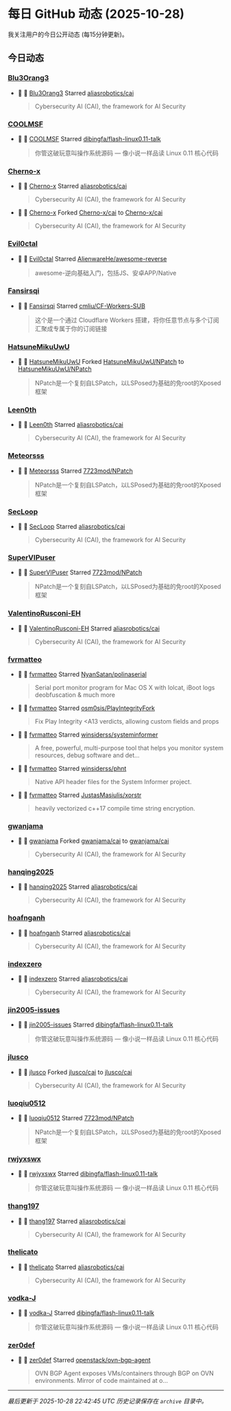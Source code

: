 # 每日 GitHub 动态 (2025-10-28)

我关注用户的今日公开动态 (每15分钟更新)。

## 今日动态

### [Blu3Orang3](https://github.com/Blu3Orang3)
- 🌟 👤 [Blu3Orang3](https://github.com/Blu3Orang3) Starred [aliasrobotics/cai](https://github.com/aliasrobotics/cai)
  > Cybersecurity AI (CAI), the framework for AI Security

### [COOLMSF](https://github.com/COOLMSF)
- 🌟 👤 [COOLMSF](https://github.com/COOLMSF) Starred [dibingfa/flash-linux0.11-talk](https://github.com/dibingfa/flash-linux0.11-talk)
  > 你管这破玩意叫操作系统源码 — 像小说一样品读 Linux 0.11 核心代码

### [Cherno-x](https://github.com/Cherno-x)
- 🌟 👤 [Cherno-x](https://github.com/Cherno-x) Starred [aliasrobotics/cai](https://github.com/aliasrobotics/cai)
  > Cybersecurity AI (CAI), the framework for AI Security
- 🍴 👤 [Cherno-x](https://github.com/Cherno-x) Forked [Cherno-x/cai](https://github.com/Cherno-x/cai) to [Cherno-x/cai](https://github.com/Cherno-x/cai)
  > Cybersecurity AI (CAI), the framework for AI Security

### [Evil0ctal](https://github.com/Evil0ctal)
- 🌟 👤 [Evil0ctal](https://github.com/Evil0ctal) Starred [AlienwareHe/awesome-reverse](https://github.com/AlienwareHe/awesome-reverse)
  > awesome-逆向基础入门，包括JS、安卓APP/Native

### [Fansirsqi](https://github.com/Fansirsqi)
- 🌟 👤 [Fansirsqi](https://github.com/Fansirsqi) Starred [cmliu/CF-Workers-SUB](https://github.com/cmliu/CF-Workers-SUB)
  > 这个是一个通过 Cloudflare Workers 搭建，将你任意节点与多个订阅汇聚成专属于你的订阅链接

### [HatsuneMikuUwU](https://github.com/HatsuneMikuUwU)
- 🍴 👤 [HatsuneMikuUwU](https://github.com/HatsuneMikuUwU) Forked [HatsuneMikuUwU/NPatch](https://github.com/HatsuneMikuUwU/NPatch) to [HatsuneMikuUwU/NPatch](https://github.com/HatsuneMikuUwU/NPatch)
  > NPatch是一个复刻自LSPatch，以LSPosed为基础的免root的Xposed框架

### [Leen0th](https://github.com/Leen0th)
- 🌟 👤 [Leen0th](https://github.com/Leen0th) Starred [aliasrobotics/cai](https://github.com/aliasrobotics/cai)
  > Cybersecurity AI (CAI), the framework for AI Security

### [Meteorsss](https://github.com/Meteorsss)
- 🌟 👤 [Meteorsss](https://github.com/Meteorsss) Starred [7723mod/NPatch](https://github.com/7723mod/NPatch)
  > NPatch是一个复刻自LSPatch，以LSPosed为基础的免root的Xposed框架

### [SecLoop](https://github.com/SecLoop)
- 🌟 👤 [SecLoop](https://github.com/SecLoop) Starred [aliasrobotics/cai](https://github.com/aliasrobotics/cai)
  > Cybersecurity AI (CAI), the framework for AI Security

### [SuperVIPuser](https://github.com/SuperVIPuser)
- 🌟 👤 [SuperVIPuser](https://github.com/SuperVIPuser) Starred [7723mod/NPatch](https://github.com/7723mod/NPatch)
  > NPatch是一个复刻自LSPatch，以LSPosed为基础的免root的Xposed框架

### [ValentinoRusconi-EH](https://github.com/ValentinoRusconi-EH)
- 🌟 👤 [ValentinoRusconi-EH](https://github.com/ValentinoRusconi-EH) Starred [aliasrobotics/cai](https://github.com/aliasrobotics/cai)
  > Cybersecurity AI (CAI), the framework for AI Security

### [fvrmatteo](https://github.com/fvrmatteo)
- 🌟 👤 [fvrmatteo](https://github.com/fvrmatteo) Starred [NyanSatan/polinaserial](https://github.com/NyanSatan/polinaserial)
  > Serial port monitor program for Mac OS X with lolcat, iBoot logs deobfuscation & much more
- 🌟 👤 [fvrmatteo](https://github.com/fvrmatteo) Starred [osm0sis/PlayIntegrityFork](https://github.com/osm0sis/PlayIntegrityFork)
  > Fix Play Integrity <A13 verdicts, allowing custom fields and props
- 🌟 👤 [fvrmatteo](https://github.com/fvrmatteo) Starred [winsiderss/systeminformer](https://github.com/winsiderss/systeminformer)
  > A free, powerful, multi-purpose tool that helps you monitor system resources, debug software and det...
- 🌟 👤 [fvrmatteo](https://github.com/fvrmatteo) Starred [winsiderss/phnt](https://github.com/winsiderss/phnt)
  > Native API header files for the System Informer project.
- 🌟 👤 [fvrmatteo](https://github.com/fvrmatteo) Starred [JustasMasiulis/xorstr](https://github.com/JustasMasiulis/xorstr)
  > heavily vectorized c++17 compile time string encryption.

### [gwanjama](https://github.com/gwanjama)
- 🍴 👤 [gwanjama](https://github.com/gwanjama) Forked [gwanjama/cai](https://github.com/gwanjama/cai) to [gwanjama/cai](https://github.com/gwanjama/cai)
  > Cybersecurity AI (CAI), the framework for AI Security

### [hanqing2025](https://github.com/hanqing2025)
- 🌟 👤 [hanqing2025](https://github.com/hanqing2025) Starred [aliasrobotics/cai](https://github.com/aliasrobotics/cai)
  > Cybersecurity AI (CAI), the framework for AI Security

### [hoafnganh](https://github.com/hoafnganh)
- 🌟 👤 [hoafnganh](https://github.com/hoafnganh) Starred [aliasrobotics/cai](https://github.com/aliasrobotics/cai)
  > Cybersecurity AI (CAI), the framework for AI Security

### [indexzero](https://github.com/indexzero)
- 🌟 👤 [indexzero](https://github.com/indexzero) Starred [aliasrobotics/cai](https://github.com/aliasrobotics/cai)
  > Cybersecurity AI (CAI), the framework for AI Security

### [jin2005-issues](https://github.com/jin2005-issues)
- 🌟 👤 [jin2005-issues](https://github.com/jin2005-issues) Starred [dibingfa/flash-linux0.11-talk](https://github.com/dibingfa/flash-linux0.11-talk)
  > 你管这破玩意叫操作系统源码 — 像小说一样品读 Linux 0.11 核心代码

### [jlusco](https://github.com/jlusco)
- 🍴 👤 [jlusco](https://github.com/jlusco) Forked [jlusco/cai](https://github.com/jlusco/cai) to [jlusco/cai](https://github.com/jlusco/cai)
  > Cybersecurity AI (CAI), the framework for AI Security

### [luoqiu0512](https://github.com/luoqiu0512)
- 🌟 👤 [luoqiu0512](https://github.com/luoqiu0512) Starred [7723mod/NPatch](https://github.com/7723mod/NPatch)
  > NPatch是一个复刻自LSPatch，以LSPosed为基础的免root的Xposed框架

### [rwjyxswx](https://github.com/rwjyxswx)
- 🌟 👤 [rwjyxswx](https://github.com/rwjyxswx) Starred [dibingfa/flash-linux0.11-talk](https://github.com/dibingfa/flash-linux0.11-talk)
  > 你管这破玩意叫操作系统源码 — 像小说一样品读 Linux 0.11 核心代码

### [thang197](https://github.com/thang197)
- 🌟 👤 [thang197](https://github.com/thang197) Starred [aliasrobotics/cai](https://github.com/aliasrobotics/cai)
  > Cybersecurity AI (CAI), the framework for AI Security

### [thelicato](https://github.com/thelicato)
- 🌟 👤 [thelicato](https://github.com/thelicato) Starred [aliasrobotics/cai](https://github.com/aliasrobotics/cai)
  > Cybersecurity AI (CAI), the framework for AI Security

### [vodka-J](https://github.com/vodka-J)
- 🌟 👤 [vodka-J](https://github.com/vodka-J) Starred [dibingfa/flash-linux0.11-talk](https://github.com/dibingfa/flash-linux0.11-talk)
  > 你管这破玩意叫操作系统源码 — 像小说一样品读 Linux 0.11 核心代码

### [zer0def](https://github.com/zer0def)
- 🌟 👤 [zer0def](https://github.com/zer0def) Starred [openstack/ovn-bgp-agent](https://github.com/openstack/ovn-bgp-agent)
  > OVN BGP Agent exposes VMs/containers through BGP on OVN environments. Mirror of code maintained at o...


---
*最后更新于 2025-10-28 22:42:45 UTC*
*历史记录保存在 `archive` 目录中。*
